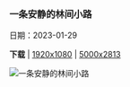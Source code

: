 ### 一条安静的林间小路

日期：2023-01-29

**下载**  |  [1920x1080](https://cn.bing.com/th?id=OHR.NagarholeNationalPark_ZH-CN2550578922_1920x1080.jpg)  |  [5000x2813](https://cn.bing.com/th?id=OHR.NagarholeNationalPark_ZH-CN2550578922_UHD.jpg)

![一条安静的林间小路](https://cn.bing.com/th?id=OHR.NagarholeNationalPark_ZH-CN2550578922_1920x1080.jpg "卡纳塔克邦的纳加尔霍雷国家公园，印度 (© Vivek BR/Shutterstock)")

